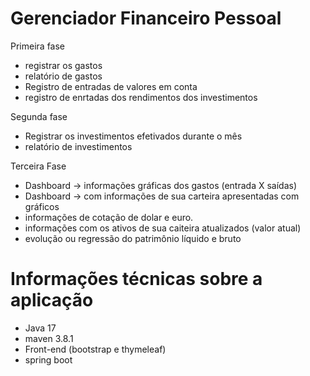 # Gerenciador Financeiro Pessoal
Primeira fase 
 - registrar os gastos
 - relatório de gastos
 - Registro de entradas de valores em conta
 - registro de enrtadas dos rendimentos dos investimentos 
   
Segunda fase 
- Registrar  os investimentos efetivados durante o mês
- relatório de investimentos 

Terceira Fase 
- Dashboard -> informações gráficas dos gastos (entrada X saídas)
- Dashboard  -> com informações de sua carteira apresentadas com gráficos
- informações de cotação de dolar e euro.
- informações com os ativos de sua caiteira atualizados (valor atual)
- evolução ou regressão do patrimônio líquido e bruto 


# Informações técnicas sobre a aplicação 
- Java 17
- maven 3.8.1
- Front-end (bootstrap e thymeleaf)
- spring boot 

